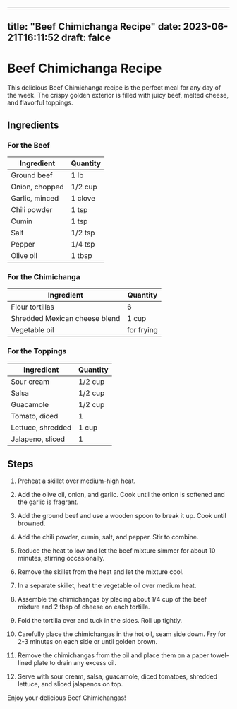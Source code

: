 
---
title: "Beef Chimichanga Recipe"
date: 2023-06-21T16:11:52
draft: falce
---

# Beef Chimichanga Recipe

This delicious Beef Chimichanga recipe is the perfect meal for any day of the week. The crispy golden exterior is filled with juicy beef, melted cheese, and flavorful toppings. 

## Ingredients

### For the Beef

| Ingredient | Quantity |
| ---------- | -------- |
| Ground beef | 1 lb     |
| Onion, chopped | 1/2 cup |
| Garlic, minced | 1 clove |
| Chili powder | 1 tsp |
| Cumin | 1 tsp |
| Salt | 1/2 tsp |
| Pepper | 1/4 tsp |
| Olive oil | 1 tbsp |

### For the Chimichanga

| Ingredient | Quantity |
| ---------- | -------- |
| Flour tortillas | 6 |
| Shredded Mexican cheese blend | 1 cup |
| Vegetable oil | for frying |

### For the Toppings

| Ingredient | Quantity |
| ---------- | -------- |
| Sour cream | 1/2 cup |
| Salsa | 1/2 cup |
| Guacamole | 1/2 cup |
| Tomato, diced | 1 |
| Lettuce, shredded | 1 cup |
| Jalapeno, sliced | 1 |

## Steps

1. Preheat a skillet over medium-high heat. 

2. Add the olive oil, onion, and garlic. Cook until the onion is softened and the garlic is fragrant.

3. Add the ground beef and use a wooden spoon to break it up. Cook until browned.

4. Add the chili powder, cumin, salt, and pepper. Stir to combine.

5. Reduce the heat to low and let the beef mixture simmer for about 10 minutes, stirring occasionally.

6. Remove the skillet from the heat and let the mixture cool.

7. In a separate skillet, heat the vegetable oil over medium heat.

8. Assemble the chimichangas by placing about 1/4 cup of the beef mixture and 2 tbsp of cheese on each tortilla.

9. Fold the tortilla over and tuck in the sides. Roll up tightly.

10. Carefully place the chimichangas in the hot oil, seam side down. Fry for 2-3 minutes on each side or until golden brown.

11. Remove the chimichangas from the oil and place them on a paper towel-lined plate to drain any excess oil.

12. Serve with sour cream, salsa, guacamole, diced tomatoes, shredded lettuce, and sliced jalapenos on top.

Enjoy your delicious Beef Chimichangas!
